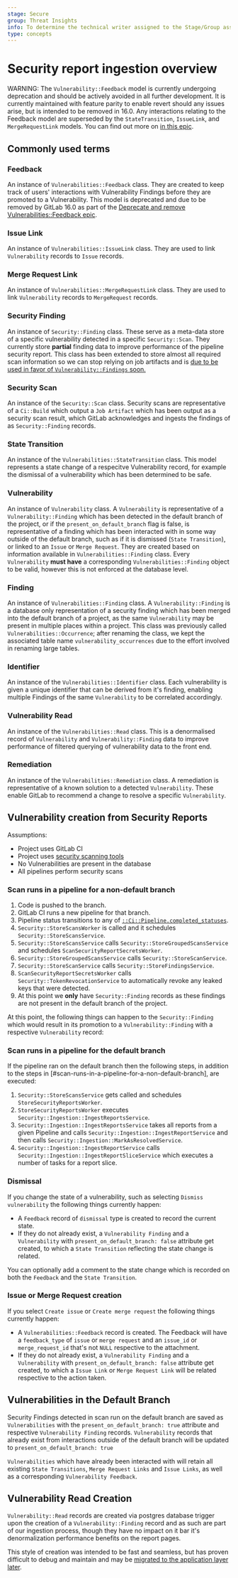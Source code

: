 ```yaml
---
stage: Secure
group: Threat Insights
info: To determine the technical writer assigned to the Stage/Group associated with this page, see https://about.gitlab.com/handbook/engineering/ux/technical-writing/#assignments
type: concepts
---
```


# Security report ingestion overview

WARNING:
The `Vulnerability::Feedback` model is currently undergoing deprecation and should be actively avoided in all further development. It is currently maintained with feature parity to enable revert should any issues arise, but is intended to be removed in 16.0. Any interactions relating to the Feedback model are superseded by the `StateTransition`, `IssueLink`, and `MergeRequestLink` models. You can find out more on [in this epic](https://gitlab.com/groups/gitlab-org/-/epics/5629).

## Commonly used terms

### Feedback 

An instance of `Vulnerabilities::Feedback` class. They are created to keep track of users' interactions with Vulnerability Findings before they are promoted to a Vulnerability. This model is deprecated and due to be removed by GitLab 16.0 as part of the [Deprecate and remove Vulnerabilities::Feedback epic](https://gitlab.com/groups/gitlab-org/-/epics/5629).

### Issue Link

An instance of `Vulnerabilities::IssueLink` class. They are used to link `Vulnerability` records to `Issue` records.

### Merge Request Link

An instance of `Vulnerabilities::MergeRequestLink` class. They are used to link `Vulnerability` records to `MergeRequest` records.

### Security Finding

An instance of `Security::Finding` class. These serve as a meta-data store of a specific vulnerability detected in a specific `Security::Scan`. They currently store **partial** finding data to improve performance of the pipeline security report. This class has been extended to store almost all required scan information so we can stop relying on job artifacts and is [due to be used in favor of `Vulnerability::Findings` soon.](https://gitlab.com/gitlab-org/gitlab/-/issues/393394)

### Security Scan

An instance of the `Security::Scan` class. Security scans are representative of a `Ci::Build` which output a `Job Artifact` which has been output as a security scan result, which GitLab acknowledges and ingests the findings of as `Security::Finding` records.

### State Transition

An instance of the `Vulnerabilities::StateTransition` class. This model represents a state change of a respecitve Vulnerability record, for example the dismissal of a vulnerability which has been determined to be safe.

### Vulnerability

An instance of `Vulnerability` class. A `Vulnerability` is representative of a `Vulnerability::Finding` which has been detected in the default branch of the project, or if the `present_on_default_branch` flag is false, is representative of a finding which has been interacted with in some way outside of the default branch, such as if it is dismissed (`State Transition`), or linked to an `Issue` or `Merge Request`. They are created based on information available in `Vulnerabilities::Finding` class. Every `Vulnerability` **must have** a corresponding `Vulnerabilities::Finding` object to be valid, however this is not enforced at the database level. 

### Finding

An instance of `Vulnerabilities::Finding` class. A `Vulnerability::Finding` is a database only representation of a security finding which has been merged into the default branch of a project, as the same `Vulnerability` may be present in multiple places within a project. This class was previously called `Vulnerabilities::Occurrence`; after renaming the class, we kept the associated table name `vulnerability_occurrences` due to the effort involved in renaming large tables.

### Identifier

An instance of the `Vulnerabilities::Identifier` class. Each vulnerability is given a unique identifier that can be derived from it's finding, enabling multiple Findings of the same `Vulnerability` to be correlated accordingly.

### Vulnerability Read

An instance of the `Vulnerabilities::Read` class. This is a denormalised record of `Vulnerability` and `Vulnerability::Finding` data to improve performance of filtered querying of vulnerability data to the front end.

### Remediation

An instance of the `Vulnerabilities::Remediation` class. A remediation is representative of a known solution to a detected `Vulnerability`. These enable GitLab to recommend a change to resolve a specific `Vulnerability`.

## Vulnerability creation from Security Reports

Assumptions:

- Project uses GitLab CI
- Project uses [security scanning tools](../../user/application_security)
- No Vulnerabilities are present in the database
- All pipelines perform security scans

### Scan runs in a pipeline for a non-default branch

1. Code is pushed to the branch.
1. GitLab CI runs a new pipeline for that branch.
1. Pipeline status transitions to any of [`::Ci::Pipeline.completed_statuses`](https://gitlab.com/gitlab-org/gitlab/-/blob/354261b2fe4fc5b86d1408467beadd90e466ce0a/app/models/concerns/ci/has_status.rb#L12).
1. `Security::StoreScansWorker` is called and it schedules `Security::StoreScansService`.
1. `Security::StoreScansService` calls `Security::StoreGroupedScansService` and schedules `ScanSecurityReportSecretsWorker`.
1. `Security::StoreGroupedScansService` calls `Security::StoreScanService`.
1. `Security::StoreScanService` calls `Security::StoreFindingsService`.
1. `ScanSecurityReportSecretsWorker` calls `Security::TokenRevocationService` to automatically revoke any leaked keys that were detected.
1. At this point we **only** have `Security::Finding` records as these findings are not present in the default branch of the project.

At this point, the following things can happen to the `Security::Finding` which would result in its promotion to a `Vulnerability::Finding` with a respective `Vulnerability` record:

### Scan runs in a pipeline for the default branch

If the pipeline ran on the default branch then the following steps, in addition to the steps in [#scan-runs-in-a-pipeline-for-a-non-default-branch], are executed:

1. `Security::StoreScansService` gets called and schedules `StoreSecurityReportsWorker`.
1. `StoreSecurityReportsWorker` executes `Security::Ingestion::IngestReportsService`.
1. `Security::Ingestion::IngestReportsService` takes all reports from a given Pipeline and calls `Security::Ingestion::IngestReportService` and then calls `Security::Ingestion::MarkAsResolvedService`.
1. `Security::Ingestion::IngestReportService` calls `Security::Ingestion::IngestReportSliceService` which executes a number of tasks for a report slice.

### Dismissal

If you change the state of a vulnerability, such as selecting `Dismiss vulnerability` the following things currently happen:

- A `Feedback` record of `dismissal` type is created to record the current state. 
- If they do not already exist, a `Vulnerability Finding` and a `Vulnerability` with `present_on_default_branch: false` attribute get created, to which a `State Transition` reflecting the state change is related. 

You can optionally add a comment to the state change which is recorded on both the `Feedback` and the `State Transition`.

### Issue or Merge Request creation

If you select `Create issue` or `Create merge request` the following things currently happen:

- A `Vulnerabilities::Feedback` record is created. The Feedback will have a `feedback_type` of `issue` or `merge request` and an `issue_id` or `merge_request_id` that's not `NULL` respective to the attachment.
- If they do not already exist, a `Vulnerability Finding` and a `Vulnerability` with `present_on_default_branch: false` attribute get created, to which a `Issue Link` or `Merge Request Link` will be related respective to the action taken.

## Vulnerabilities in the Default Branch

Security Findings detected in scan run on the default branch are saved as `Vulnerabilities` with the `present_on_default_branch: true` attribute and respective `Vulnerability Finding` records. `Vulnerability` records that already exist from interactions outside of the default branch will be updated to `present_on_default_branch: true`

`Vulnerabilities` which have already been interacted with will retain all existing `State Transitions`, `Merge Request Links` and `Issue Links`, as well as a corresponding `Vulnerability Feedback`.

## Vulnerability Read Creation

`Vulnerability::Read` records are created via postgres database trigger upon the creation of a `Vulnerability::Finding` record and as such are part of our ingestion process, though they have no impact on it bar it's denormalization performance benefits on the report pages.

This style of creation was intended to be fast and seamless, but has proven difficult to debug and maintain and may be [migrated to the application layer later](https://gitlab.com/gitlab-org/gitlab/-/issues/393912).
